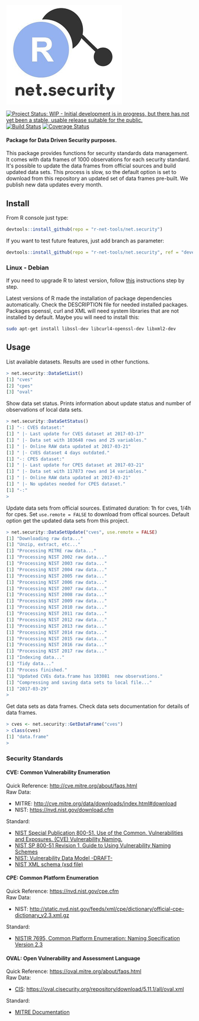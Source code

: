 ![Alt text](inst/img/net.security.tiny.jpg?raw=true "net.security")

[![Project Status: WIP - Initial development is in progress, but there has not yet been a stable, usable release suitable for the public.](http://www.repostatus.org/badges/latest/wip.svg)](http://www.repostatus.org/#wip) 
[![Build Status](https://travis-ci.org/r-net-tools/net.security.svg?branch=oval)](https://travis-ci.org/r-net-tools/net.security) 
[![Coverage Status](https://coveralls.io/repos/github/r-net-tools/net.security/badge.svg?branch=oval)](https://coveralls.io/github/r-net-tools/net.security?branch=oval)


#### Package for Data Driven Security purposes.

This package provides functions for security standards data management. It comes with data frames of 1000 observations for each security standard. It's possible to update the data frames from official sources and build updated data sets. This process is slow, so the default option is set to download from this repository an updated set of data frames pre-built. We publish new data updates every month.  

## Install

From R console just type:  
```r
devtools::install_github(repo = "r-net-tools/net.security")
```  

If you want to test future features, just add branch as parameter:  
```r
devtools::install_github(repo = "r-net-tools/net.security", ref = "devel")
```  

### Linux - Debian
If you need to upgrade R to latest version, follow [this](https://cran.r-project.org/bin/linux/debian/) instructions step by step.

Latest versions of R made the installation of package dependencies automatically. Check the DESCRIPTION file for needed installed packages. Packages openssl, curl and XML will need system libraries that are not installed by default. Maybe you will need to install this:  
```sh
sudo apt-get install libssl-dev libcurl4-openssl-dev libxml2-dev
```

## Usage

List available datasets. Results are used in other functions.
```r
> net.security::DataSetList()
[1] "cves"
[2] "cpes"
[3] "oval"
```

Show data set status. Prints information about update status and number of observations of local data sets.    
```r
> net.security::DataSetStatus()
[1] "-: CVES dataset:"
[1] " |- Last update for CVES dataset at 2017-03-17"
[1] " |- Data set with 103648 rows and 25 variables."
[1] " |- Online RAW data updated at 2017-03-21"
[1] " |- CVES dataset 4 days outdated."
[1] "-: CPES dataset:"
[1] " |- Last update for CPES dataset at 2017-03-21"
[1] " |- Data set with 117873 rows and 14 variables."
[1] " |- Online RAW data updated at 2017-03-21"
[1] " |- No updates needed for CPES dataset."
[1] "-:"
> 
```

Update data sets from official sources. Estimated duration: 1h for cves, 1/4h for cpes. Set `use.remote = FALSE` to download from offical sources. Default option get the updated data sets from this project.  
```r
> net.security::DataSetUpdate("cves", use.remote = FALSE)
[1] "Downloading raw data..."
[1] "Unzip, extract, etc..."
[1] "Processing MITRE raw data..."
[1] "Processing NIST 2002 raw data..."
[1] "Processing NIST 2003 raw data..."
[1] "Processing NIST 2004 raw data..."
[1] "Processing NIST 2005 raw data..."
[1] "Processing NIST 2006 raw data..."
[1] "Processing NIST 2007 raw data..."
[1] "Processing NIST 2008 raw data..."
[1] "Processing NIST 2009 raw data..."
[1] "Processing NIST 2010 raw data..."
[1] "Processing NIST 2011 raw data..."
[1] "Processing NIST 2012 raw data..."
[1] "Processing NIST 2013 raw data..."
[1] "Processing NIST 2014 raw data..."
[1] "Processing NIST 2015 raw data..."
[1] "Processing NIST 2016 raw data..."
[1] "Processing NIST 2017 raw data..."
[1] "Indexing data..."
[1] "Tidy data..."
[1] "Process finished."
[1] "Updated CVEs data.frame has 103081  new observations."
[1] "Compressing and saving data sets to local file..."
[1] "2017-03-29"
>
```

Get data sets as data frames. Check data sets documentation for details of data frames. 
```r
> cves <- net.security::GetDataFrame("cves")
> class(cves)
[1] "data.frame"
>
```

### Security Standards
#### CVE: Common Vulnerability Enumeration
Quick Reference: http://cve.mitre.org/about/faqs.html  
Raw Data:
 - MITRE: http://cve.mitre.org/data/downloads/index.html#download
 - NIST: https://nvd.nist.gov/download.cfm  
 
Standard:
 - [NIST Special Publication 800-51. Use of the Common. Vulnerabilities and Exposures. (CVE) Vulnerability Naming.](http://nvlpubs.nist.gov/nistpubs/Legacy/SP/nistspecialpublication800-51.pdf)  
 - [NIST SP 800-51 Revision 1, Guide to Using Vulnerability Naming Schemes](http://nvlpubs.nist.gov/nistpubs/Legacy/SP/nistspecialpublication800-51r1.pdf)  
  - [NIST: Vulnerability Data Model -DRAFT-](https://tools.ietf.org/html/draft-booth-sacm-vuln-model-02)  
  - [NIST XML schema (xsd file)](https://www.apt-browse.org/browse/ubuntu/trusty/universe/i386/libopenscap8/1.0.2-1/file/usr/share/openscap/schemas/cve/vulnerability_0.4.xsd)  

#### CPE: Common Platform Enumeration
Quick Reference: https://nvd.nist.gov/cpe.cfm  
Raw Data: 
 - NIST: http://static.nvd.nist.gov/feeds/xml/cpe/dictionary/official-cpe-dictionary_v2.3.xml.gz  
 
Standard:
 - [NISTIR 7695, Common Platform Enumeration: Naming Specification Version 2.3](http://nvlpubs.nist.gov/nistpubs/Legacy/IR/nistir7695.pdf)  

#### OVAL: Open Vulnerability and Assessment Language  
Quick Reference: https://oval.mitre.org/about/faqs.html  
Raw Data: 
 - [CIS](https://www.cisecurity.org/): https://oval.cisecurity.org/repository/download/5.11.1/all/oval.xml  
 
Standard:
 - [MITRE Documentation](https://oval.mitre.org/language/about/)  

